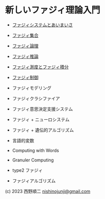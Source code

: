 # 新しいファジィ理論入門

- [ファジィシステムとあいまいさ](intro-fuzzyandsomething.md)
- [ファジィ集合](fuzzyset.md)
- [ファジィ論理](theoryof-fuzzylogic.md)
- [ファジィ推論](fuzzyinference.md)
- [ファジィ測度とファジィ積分](fuzzymeasure-and-integral.md)

- [ファジィ制御](fuzzycontrol.md)
- ファジィモデリング
- ファジィクラシファイア
- ファジィ意思決定支援システム

- ファジィ + ニューロシステム
- ファジィ + 遺伝的アルゴリズム

- 言語的変数
- Computing with Words
- Granuler Computing
- type2 ファジィ
- ファジィアルゴリズム

(c) 2023 西野順二 nishinojunji@gmail.com
